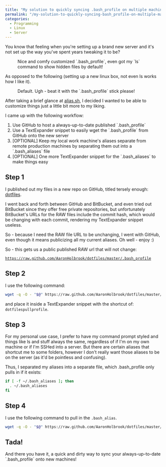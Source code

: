 ```yaml
---
title: "My solution to quickly syncing .bash_profile on multiple machines"
permalink: "/my-solution-to-quickly-syncing-bash_profile-on-multiple-machines/"
categories:
  - Programming
  - Linux
  - Server
---
```


You know that feeling when you're setting up a brand new server and it's not set up the way you've spent years tweaking it to be?

<figure class="align-center">
  <a href="#"><img src="{{ '/images/bash-profile-syncing-comfortable.png' | absolute_url }}" alt=""></a>
  <figcaption>Nice and comfy customized `.bash_profile`, even got my `ls` command to show hidden files by default!</figcaption>
</figure> 

As opposed to the following (setting up a new linux box, not even ls works how I like it).

<figure class="align-center">
  <a href="#"><img src="{{ '/images/bash-profile-syncing-yuck.png' | absolute_url }}" alt=""></a>
  <figcaption>Default. Ugh - beat it with the `.bash_profile` stick please!</figcaption>
</figure> 

After taking a brief glance at <a href="http://alias.sh">alias.sh</a>, I decided I wanted to be able to customize things just a little bit more to my liking.

I came up with the following workflow:
<ol>
	<li>Use GitHub to host a always-up-to-date published `.bash_profile`</li>
	<li>Use a TextExpander snippet to easily wget the `.bash_profile` from GitHub onto the new server</li>
	<li>[OPTIONAL] Keep my local work machine's aliases separate from remote production machines by separating them out into a `.bash_aliases` file</li>
	<li>[OPTIONAL] One more TextExpander snippet for the `.bash_aliases` to make things easy</li>
</ol>

<h2>Step 1</h2>

I published out my files in a new repo on GitHub, titled tersely enough: <a title="Aaron Holbrook's dotfiles" href="https://github.com/aaronholbrook/dotfiles">dotfiles</a>.

I went back and forth between GitHub and BitBucket, and even tried out BitBucket since they offer free private repositories, but unfortunately BitBucket's URLs for the RAW files include the commit hash, which would be changing with each commit, rendering my TextExpander snippet useless.

So - because I need the RAW file URL to be unchanging, I went with GitHub, even though it means publicizing all my current aliases. Oh well - enjoy :)

So - this gets us a public published RAW url that will not change:

[`https://raw.github.com/AaronHolbrook/dotfiles/master/.bash_profile`](https://raw.github.com/AaronHolbrook/dotfiles/master/.bash_profile)

<h2>Step 2</h2>
I use the following command:

```sh
wget -q -O - "$@" https://raw.github.com/AaronHolbrook/dotfiles/master/.bash_profile > ~/.bash_profile
```

and place it inside a TextExpander snippet with the shortcut of: `dotfilespullprofile`.

<h2>Step 3</h2>

For my personal use case, I prefer to have my command prompt styled and things like ls and stuff always the same, regardless of if I'm on my own machine or if I'm SSHed into a server. But there are certain aliases that shortcut me to some folders, however I don't really want those aliases to be on the server (as it'd be pointless and confusing).

Thus, I separated my aliases into a separate file, which .bash_profile only pulls in if it exists:

```bash
if [ -f ~/.bash_aliases ]; then
  . ~/.bash_aliases
fi
```

<h2>Step 4</h2>

I use the following command to pull in the `.bash_alias`.

```bash
wget -q -O - "$@" https://raw.github.com/AaronHolbrook/dotfiles/master/.bash_alias > ~/.bash_alias
```

<h2>Tada!</h2>
And there you have it, a quick and dirty way to sync your always-up-to-date `.bash_profile` onto new machines!
